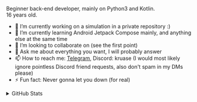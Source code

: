 Beginner back-end developer, mainly on Python3 and Kotlin.  
16 years old.
 
- 🔭 I’m currently working on a simulation in a private repository :)
- 🌱 I’m currently learning Android Jetpack Compose mainly, and anything else at the same time
- 👯 I’m looking to collaborate on (see the first point)
- 💬 Ask me about everything you want, I will probably answer
- 📫 How to reach me: [Telegram](https://t.me/KruASe), Discord: kruase (I would most likely ignore pointless Discord friend requests, also don't spam in my DMs please)
- ⚡ Fun fact: Never gonna let you down (for real)

<details>
  <summary>GitHub Stats</summary>
  <a href="https://github.com/anuraghazra/github-readme-stats">
    <img align="center" src="https://github-readme-stats.kruase.vercel.app/api?username=KruASe76&show_icons=true&theme=monokai">
    <img align="center" src="https://github-readme-stats.kruase.vercel.app/api/top-langs/?username=KruASe76&layout=compact&show_icons=true&theme=monokai&exclude_repo=Clang-VMSH,Python3-VMSH&hide=c%2B%2B,cython,roff,powershell,fortran">
  </a>
</details>
